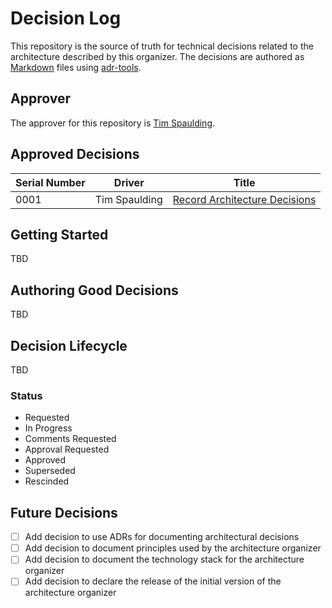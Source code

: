 # Decision Log

This repository is the source of truth for technical decisions related to the architecture described by this organizer.  The decisions are authored as [Markdown](https://docs.github.com/en/get-started/writing-on-github/getting-started-with-writing-and-formatting-on-github/basic-writing-and-formatting-syntax) files using [adr-tools](https://github.com/npryce/adr-tools).

## Approver

The approver for this repository is [Tim Spaulding](https://github.com/tspauld98).

## Approved Decisions

| Serial Number | Driver        | Title                                                                             |
| ------------- | ------------- | --------------------------------------------------------------------------------- |
| 0001          | Tim Spaulding | [Record Architecture Decisions](/decisions/0001-record-architecture-decisions.md) |

## Getting Started

TBD

## Authoring Good Decisions

TBD

## Decision Lifecycle

TBD

### Status

* Requested
* In Progress
* Comments Requested
* Approval Requested
* Approved
* Superseded
* Rescinded

## Future Decisions

* [ ] Add decision to use ADRs for documenting architectural decisions
* [ ] Add decision to document principles used by the architecture organizer
* [ ] Add decision to document the technology stack for the architecture organizer
* [ ] Add decision to declare the release of the initial version of the architecture organizer
